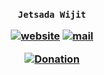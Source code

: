 <h3 align="center">

`Jetsada Wijit`

[![website](https://img.shields.io/badge/website-blue)](https://mcengine.github.io/mcengine-website)
[![mail](https://img.shields.io/badge/mail-blue)](mailto:mcengine@groups.outlook.com)

[![Donation](https://img.shields.io/badge/donation-white)](https://jetsadawijit.github.io/donation)

</h3>